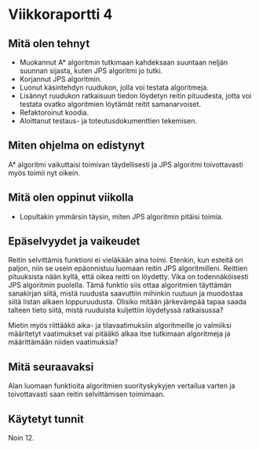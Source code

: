 # Viikkoraportti 4
## Mitä olen tehnyt
- Muokannut A* algoritmin tutkimaan kahdeksaan suuntaan neljän suunnan sijasta, kuten JPS algoritmi jo tutki.
- Korjannut JPS algoritmin.
- Luonut käsintehdyn ruudukon, jolla voi testata algoritmeja.
- Lisännyt ruudukon ratkaisuun tiedon löydetyn reitin pituudesta, jotta voi testata ovatko algoritmien löytämät reitit samanarvoiset.
- Refaktoroinut koodia.
- Aloittanut testaus- ja toteutusdokumenttien tekemisen.
## Miten ohjelma on edistynyt
A* algoritmi vaikuttaisi toimivan täydellisesti ja JPS algoritmi toivottavasti myös toimii nyt oikein.
## Mitä olen oppinut viikolla
- Lopultakin ymmärsin täysin, miten JPS algoritmin pitäisi toimia.
## Epäselvyydet ja vaikeudet
Reitin selvittämis funktioni ei vieläkään aina toimi. Etenkin, kun esteitä on paljon, niin se usein epäonnistuu luomaan reitin JPS algoritmilleni. Reittien pituuksista nään kyllä, että oikea reitti on löydetty. Vika on todennäköisesti JPS algoritmin puolella. Tämä funktio siis ottaa algoritmien täyttämän sanakirjan siitä, mistä ruudusta saavuttiin mihinkin ruutuun ja muodostaa siitä listan alkaen loppuruudusta. Olisiko mitään järkevämpää tapaa saada talteen tieto siitä, mistä ruuduista kuljettiin löydetyssä ratkaisussa?

Mietin myös riittääkö aika- ja tilavaatimuksiin algoritmeille jo valmiiksi määritetyt vaatimukset vai pitääkö alkaa itse tutkimaan algoritmeja ja määrittämään niiden vaatimuksia?
## Mitä seuraavaksi
Alan luomaan funktioita algoritmien suorityskykyjen vertailua varten ja toivottavasti saan reitin selvittämisen toimimaan.
## Käytetyt tunnit
Noin 12.
